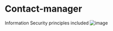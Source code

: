 # Contact-manager
Information Security principles included
![image](https://github.com/user-attachments/assets/fe3b7dd4-5cfe-4162-9eb2-441efb94a469)

